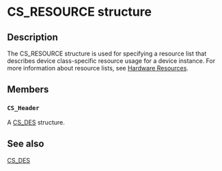 # CS_RESOURCE structure

## Description

The CS_RESOURCE structure is used for specifying a resource list that describes device class-specific resource usage for a device instance. For more information about resource lists, see [Hardware Resources](https://learn.microsoft.com/windows-hardware/drivers/kernel/hardware-resources).

## Members

### `CS_Header`

A [CS_DES](https://learn.microsoft.com/windows/desktop/api/cfgmgr32/ns-cfgmgr32-cs_des) structure.

## See also

[CS_DES](https://learn.microsoft.com/windows/desktop/api/cfgmgr32/ns-cfgmgr32-cs_des)